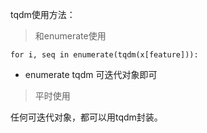 tqdm使用方法：

> 和enumerate使用

```
for i, seq in enumerate(tqdm(x[feature])):
```

- enumerate tqdm 可迭代对象即可

> 平时使用

任何可迭代对象，都可以用tqdm封装。